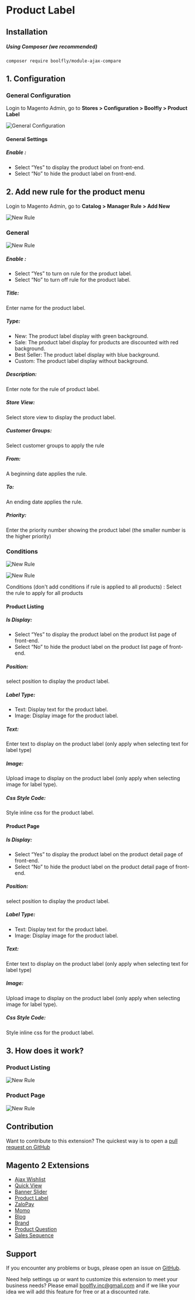 # Product Label


## Installation

##### Using Composer (we recommended)

```
composer require boolfly/module-ajax-compare
```

## 1. Configuration

### General Configuration

Login to Magento Admin, go to **Stores > Configuration > Boolfly > Product Label**

![General Configuration](https://github.com/boolfly/wiki/blob/master/magento/magento2/images/product-label/product-label-01.png)

#### General Settings

##### Enable : 
<ul>
  <li>Select “Yes” to display the product label on front-end.</li>
  <li>Select “No” to hide the product label on front-end.</li>
 </ul>

## 2. Add new rule for the product menu

Login to Magento Admin, go to **Catalog > Manager Rule > Add New**

![New Rule](https://github.com/boolfly/wiki/blob/master/magento/magento2/images/product-label/product-label-02.png)

### General

![New Rule](https://github.com/boolfly/wiki/blob/master/magento/magento2/images/product-label/product-label-03.png)

##### Enable : 
<ul>
  <li>Select “Yes” to turn on rule for the product label.</li>
  <li>Select “No” to turn off rule for the product label.</li>
</ul>

##### Title:
Enter name for the product label.

##### Type: 
<ul>
  <li> New: The product label display with green background.</li>
  <li>Sale: The product label display for products are discounted with red background.</li>
  <li>Best Seller: The product label display with blue background.</li>
  <li>Custom: The product label display without background.</li>
</ul>

##### Description:
Enter note for the rule of product label.

##### Store View:
Select store view to display the product label.

##### Customer Groups:
Select customer groups to apply the rule

##### From:
A beginning date applies the rule.

##### To:
An ending date applies the rule.

##### Priority:
Enter the priority number showing the product label (the smaller number is the higher priority)


### Conditions

![New Rule](https://github.com/boolfly/wiki/blob/master/magento/magento2/images/product-label/product-label-04.png)

![New Rule](https://github.com/boolfly/wiki/blob/master/magento/magento2/images/product-label/product-label-05.png)

Conditions (don't add conditions if rule is applied to all products) : Select the rule to apply for all products


#### Product Listing

##### Is Display:
<ul>
  <li>Select “Yes” to display the product label on the product list page of front-end.</li>
  <li>Select “No” to hide the product label on the product list page of front-end.</li>
</ul>

##### Position:
select position to display the product label.

##### Label Type:
<ul>
  <li>Text: Display text for the product label.</li>
  <li>Image: Display image for the product label.</li>
</ul>

##### Text:
Enter text to display on the product label (only apply when selecting text for label type)

##### Image:
Upload image to display on the product label (only apply when selecting image for label type).

##### Css Style Code:
Style inline css for the product label.

#### Product Page

##### Is Display: 
<ul>
  <li>Select “Yes” to display the product label on the product detail page of front-end.</li>
  <li>Select “No” to hide the product label on the product detail page of front-end.</li>
</ul>

##### Position:
select position to display the product label.

##### Label Type:
<ul>
  <li>Text: Display text for the product label.</li>
  <li>Image: Display image for the product label.</li>
</ul>

##### Text:
Enter text to display on the product label (only apply when selecting text for label type)

##### Image:
Upload image to display on the product label (only apply when selecting image for label type).

##### Css Style Code:
Style inline css for the product label.

## 3. How does it work?

### Product Listing
![New Rule](https://github.com/boolfly/wiki/blob/master/magento/magento2/images/product-label/product-label-06.png)

### Product Page
![New Rule](https://github.com/boolfly/wiki/blob/master/magento/magento2/images/product-label/product-label-07.png)


Contribution
---
Want to contribute to this extension? The quickest way is to open a [pull request on GitHub](https://help.github.com/articles/using-pull-requests)

Magento 2 Extensions
---

- [Ajax Wishlist](https://github.com/boolfly/ajax-wishlist) 
- [Quick View](https://github.com/boolfly/quick-view)
- [Banner Slider](https://github.com/boolfly/banner-slider)
- [Product Label](https://github.com/boolfly/product-label) 
- [ZaloPay](https://github.com/boolfly/zalo-pay) 
- [Momo](https://github.com/boolfly/momo-wallet) 
- [Blog](https://github.com/boolfly/blog)
- [Brand](https://github.com/boolfly/brand) 
- [Product Question](https://github.com/boolfly/product-question) 
- [Sales Sequence](https://github.com/boolfly/sales-sequence) 

Support
---
If you encounter any problems or bugs, please open an issue on [GitHub](https://github.com/boolfly/product-label/issues).

Need help settings up or want to customize this extension to meet your business needs? Please email boolfly.inc@gmail.com and if we like your idea we will add this feature for free or at a discounted rate.

